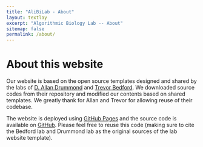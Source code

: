 ```yaml
---
title: "AliBiLab - About"
layout: textlay
excerpt: "Algorithmic Biology Lab -- About"
sitemap: false
permalink: /about/
---
```


# About this website

Our website is based on the open source templates designed and shared by the labs of [D. Allan Drummond](http://www.allanlab.org/aboutwebsite.html) and [Trevor Bedford](http://bedford.io/misc/about/). We downloaded source codes from their repository and modified our contents based on shared templates. We greatly thank for Allan and Trevor for allowing reuse of their codebase. 

The website is deployed using [GitHub Pages](https://alibilab.github.io) and the source code is available on [GitHub](https://alibilab.com/alibilab). Please feel free to reuse this code (making sure to cite the Bedford lab and Drummond lab as the original sources of the lab website template).




